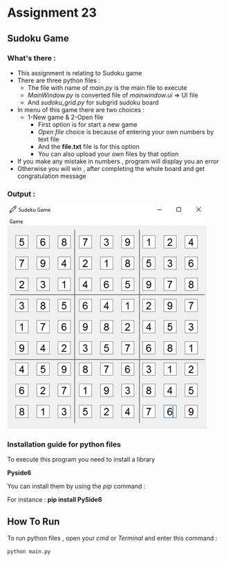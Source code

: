 # Assignment 23

## Sudoku Game 

### What's there :

- This assignment is relating to Sudoku game
- There are three python files :
  - The file with name of *main.py* is the main file to execute
  - *MainWindow.py* is converted file of *mainwindow.ui* => UI file
  - And *sudoku_grid.py* for subgrid sudoku board
- In menu of this game there are two choices :
  - 1-New game & 2-Open file
    - First option is for start a new game
    - *Open file* choice is because of entering your own numbers by text file
    - And the **file.txt** file is for this option
    - You can also upload your own files by that option
- If you make any mistake in numbers , program will display you an error
- Otherwise you will win , after completing the whole board and get congratulation message

 ### Output :

 ![concentric](Sudoku.png)


### Installation guide for python files
To execute this program you need to install a library

**Pyside6**  

You can install them by using the *pip* command :

For instance :
**pip install PySide6**


## How To Run

To run python files , open your *cmd* or *Terminal* and enter this command :
```
python main.py
```
